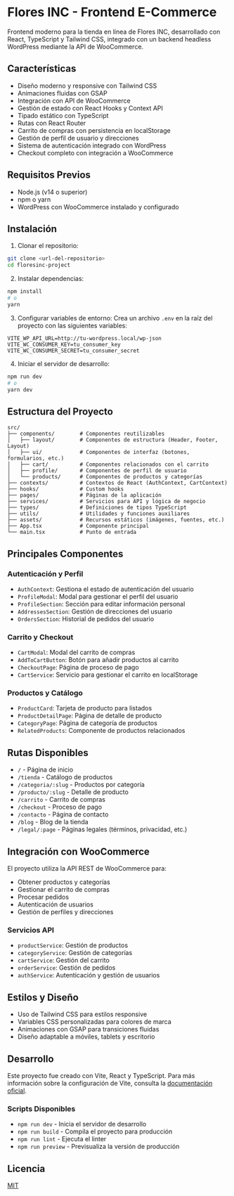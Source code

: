 # Flores INC - Frontend E-Commerce

Frontend moderno para la tienda en línea de Flores INC, desarrollado con React, TypeScript y Tailwind CSS, integrado con un backend headless WordPress mediante la API de WooCommerce.

## Características

- Diseño moderno y responsive con Tailwind CSS
- Animaciones fluidas con GSAP
- Integración con API de WooCommerce
- Gestión de estado con React Hooks y Context API
- Tipado estático con TypeScript
- Rutas con React Router
- Carrito de compras con persistencia en localStorage
- Gestión de perfil de usuario y direcciones
- Sistema de autenticación integrado con WordPress
- Checkout completo con integración a WooCommerce

## Requisitos Previos

- Node.js (v14 o superior)
- npm o yarn
- WordPress con WooCommerce instalado y configurado

## Instalación

1. Clonar el repositorio:
```bash
git clone <url-del-repositorio>
cd floresinc-project
```

2. Instalar dependencias:
```bash
npm install
# o
yarn
```

3. Configurar variables de entorno:
Crea un archivo `.env` en la raíz del proyecto con las siguientes variables:
```
VITE_WP_API_URL=http://tu-wordpress.local/wp-json
VITE_WC_CONSUMER_KEY=tu_consumer_key
VITE_WC_CONSUMER_SECRET=tu_consumer_secret
```

4. Iniciar el servidor de desarrollo:
```bash
npm run dev
# o
yarn dev
```

## Estructura del Proyecto

```
src/
├── components/        # Componentes reutilizables
│   ├── layout/        # Componentes de estructura (Header, Footer, Layout)
│   ├── ui/            # Componentes de interfaz (botones, formularios, etc.)
│   ├── cart/          # Componentes relacionados con el carrito
│   ├── profile/       # Componentes de perfil de usuario
│   └── products/      # Componentes de productos y categorías
├── contexts/          # Contextos de React (AuthContext, CartContext)
├── hooks/             # Custom hooks
├── pages/             # Páginas de la aplicación
├── services/          # Servicios para API y lógica de negocio
├── types/             # Definiciones de tipos TypeScript
├── utils/             # Utilidades y funciones auxiliares
├── assets/            # Recursos estáticos (imágenes, fuentes, etc.)
├── App.tsx            # Componente principal
└── main.tsx           # Punto de entrada
```

## Principales Componentes

### Autenticación y Perfil

- `AuthContext`: Gestiona el estado de autenticación del usuario
- `ProfileModal`: Modal para gestionar el perfil del usuario
- `ProfileSection`: Sección para editar información personal
- `AddressesSection`: Gestión de direcciones del usuario
- `OrdersSection`: Historial de pedidos del usuario

### Carrito y Checkout

- `CartModal`: Modal del carrito de compras
- `AddToCartButton`: Botón para añadir productos al carrito
- `CheckoutPage`: Página de proceso de pago
- `CartService`: Servicio para gestionar el carrito en localStorage

### Productos y Catálogo

- `ProductCard`: Tarjeta de producto para listados
- `ProductDetailPage`: Página de detalle de producto
- `CategoryPage`: Página de categoría de productos
- `RelatedProducts`: Componente de productos relacionados

## Rutas Disponibles

- `/` - Página de inicio
- `/tienda` - Catálogo de productos
- `/categoria/:slug` - Productos por categoría
- `/producto/:slug` - Detalle de producto
- `/carrito` - Carrito de compras
- `/checkout` - Proceso de pago
- `/contacto` - Página de contacto
- `/blog` - Blog de la tienda
- `/legal/:page` - Páginas legales (términos, privacidad, etc.)

## Integración con WooCommerce

El proyecto utiliza la API REST de WooCommerce para:
- Obtener productos y categorías
- Gestionar el carrito de compras
- Procesar pedidos
- Autenticación de usuarios
- Gestión de perfiles y direcciones

### Servicios API

- `productService`: Gestión de productos
- `categoryService`: Gestión de categorías
- `cartService`: Gestión del carrito
- `orderService`: Gestión de pedidos
- `authService`: Autenticación y gestión de usuarios

## Estilos y Diseño

- Uso de Tailwind CSS para estilos responsive
- Variables CSS personalizadas para colores de marca
- Animaciones con GSAP para transiciones fluidas
- Diseño adaptable a móviles, tablets y escritorio

## Desarrollo

Este proyecto fue creado con Vite, React y TypeScript. Para más información sobre la configuración de Vite, consulta la [documentación oficial](https://vitejs.dev/guide/).

### Scripts Disponibles

- `npm run dev` - Inicia el servidor de desarrollo
- `npm run build` - Compila el proyecto para producción
- `npm run lint` - Ejecuta el linter
- `npm run preview` - Previsualiza la versión de producción

## Licencia

[MIT](LICENSE)
